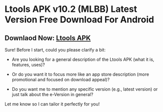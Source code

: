 ﻿#  Ltools APK v10.2 (MLBB) Latest Version Free Download For Android
##  Downlaod Now: [Ltools APK](https://tinyurl.com/mv8d4nrx) 
Sure! Before I start, could you please clarify a bit:

-   Are you looking for a general description of the Ltools APK (what it is, features, uses)?
    
-   Or do you want it to focus more like an app store description (more promotional and focused on download appeal)?
    
-   Do you want me to mention any specific version (e.g., latest version) or just talk about the e-Version in general?
    

Let me know so I can tailor it perfectly for you!
